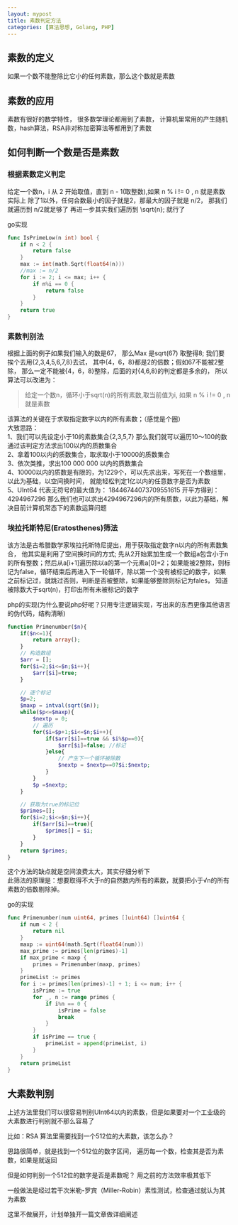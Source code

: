 ```yaml
---
layout: mypost
title: 素数判定方法
categories: [算法思想, Golang, PHP]
---
```


## 素数的定义
如果一个数不能整除比它小的任何素数，那么这个数就是素数

## 素数的应用
素数有很好的数学特性， 很多数学理论都用到了素数， 计算机里常用的产生随机数，hash算法，RSA非对称加密算法等都用到了素数

## 如何判断一个数是否是素数
### 根据素数定义判定
给定一个数n，i 从 2 开始取值，直到 n - 1(取整数),如果 n % i != 0 , n 就是素数  
实际上 除了1以外，任何合数最小的因子就是2，那最大的因子就是 n/2， 那我们就遍历到 n/2就足够了
再进一步其实我们遍历到 \sqrt{n}; 就行了

go实现
````go
func IsPrimeLow(n int) bool {
	if n < 2 {
		return false
	}
	max := int(math.Sqrt(float64(n)))
    //max := n/2
	for i := 2; i <= max; i++ {
		if n%i == 0 {
			return false
		}
	}
	return true
}
````
### 素数判别法  

根据上面的例子如果我们输入的数是67， 那么Max 是sqrt(67) 取整得8; 我们要挨个去用{2,3,4,5,6,7,8}去试， 其中{4，6，8}都是2的倍数；假如67不能被2整除， 那么一定不能被{4，6，8}整除，后面的对{4,6,8}的判定都是多余的， 所以算法可以改进为：  

> 给定一个数n，循环小于sqrt(n)的所有素数,取当前值为i, 如果 n % i != 0 , n 就是素数  

该算法的关键在于求取指定数字以内的所有素数；（感觉是个圈）  
大致思路：  
1、我们可以先设定小于10的素数集合{2,3,5,7} 那么我们就可以遍历10～100的数 通过该判定方法求出100以内的质数集合  
2、拿着100以内的质数集合，取求取小于10000的质数集合  
3、依次类推，求出100 000 000 以内的质数集合  
4、10000以内的质数是有限的，为1229个，可以先求出来，写死在一个数组里，以此为基础，以空间换时间， 就能轻松判定1亿以内的任意数字是否为素数  
5、UInt64 代表无符号的最大值为： 18446744073709551615 开平方得到：4294967296 那么我们也可以求出4294967296内的所有质数，以此为基础，解决目前计算机常态下的素数运算问题

### 埃拉托斯特尼(Eratosthenes)筛法
该方法是古希腊数学家埃拉托斯特尼提出，用于获取指定数字n以内的所有素数集合， 他其实是利用了空间换时间的方式;  先从2开始累加生成一个数组a包含小于n的所有整数；然后从a[i+1]遍历除以a的第一个元素a[0]=2；如果能被2整除，则标记为false，循环结束后再进入下一轮循环，除以第一个没有被标记的数字，如果之前标记过，就跳过否则，判断是否被整除，如果能够整除则标记为fales， 知道被除数大于sqrt(n)，打印出所有未被标记的数字  

php的实现(为什么要说php好呢？只用专注逻辑实现，写出来的东西更像其他语言的伪代码，结构清晰)
````php
function Primenumber($n){
	if($n<=1){
		return array();
	}
    // 构造数组
    $arr = [];
	for($i=2;$i<=$n;$i++){
		$arr[$i]=true;
	}

    // 逐个标记
	$p=2;
    $maxp = intval(sqrt($n));
	while($p<=$maxp){
		$nextp = 0;
        // 遍历
		for($i=$p+1;$i<=$n;$i++){
			if($arr[$i]==true && $i%$p==0){
				$arr[$i]=false; //标记
			}else{
                // 产生下一个循环被除数
				$nextp = $nextp==0?$i:$nextp;
			}
		}
		$p =$nextp;
	}

    // 获取为true的标记位
	$primes=[];
	for($i=2;$i<=$n;$i++){
		if($arr[$i]==true){
			$primes[] = $i;
		}
	}
	return $primes;
}
````

这个方法的缺点就是空间浪费太大，其实仔细分析下  
此筛法的原理是：想要取得不大于n的自然数内所有的素数，就要把小于√n的所有素数的倍数剔除掉。

go的实现
````go
func Primenumber(num uint64, primes []uint64) []uint64 {
	if num < 2 {
		return nil
	}
	maxp := uint64(math.Sqrt(float64(num)))
	max_prime := primes[len(primes)-1]
	if max_prime < maxp {
		primes = Primenumber(maxp, primes)
	}
	primeList := primes
	for i := primes[len(primes)-1] + 1; i <= num; i++ {
		isPrime := true
		for _, n := range primes {
			if i%n == 0 {
				isPrime = false
				break
			}
		}
		if isPrime == true {
			primeList = append(primeList, i)
		}
	}
	return primeList
}
````

## 大素数判别
上述方法里我们可以很容易判别UInt64以内的素数，但是如果要对一个工业级的大素数进行判别就不那么容易了

比如：RSA 算法里需要找到一个512位的大素数，该怎么办？  

思路很简单，就是找到一个512位的数字区间， 遍历每一个数，检查其是否为素数，如果是就返回

但是如何判别一个512位的数字是否是素数呢？ 用之前的方法效率极其低下

一般做法是经过若干次米勒-罗宾（Miller-Robin）素性测试，检查通过就认为其为素数

这里不做展开，计划单独开一篇文章做详细阐述
